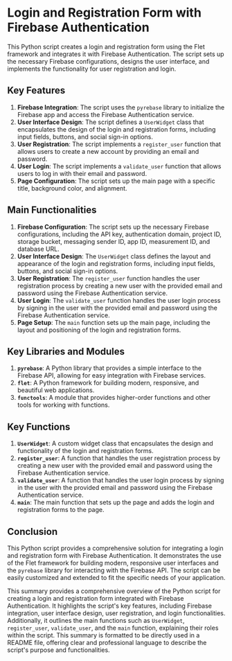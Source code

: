 # Login and Registration Form with Firebase Authentication

This Python script creates a login and registration form using the Flet framework and integrates it with Firebase Authentication. The script sets up the necessary Firebase configurations, designs the user interface, and implements the functionality for user registration and login.

## Key Features

1. **Firebase Integration**: The script uses the `pyrebase` library to initialize the Firebase app and access the Firebase Authentication service.
2. **User Interface Design**: The script defines a `UserWidget` class that encapsulates the design of the login and registration forms, including input fields, buttons, and social sign-in options.
3. **User Registration**: The script implements a `register_user` function that allows users to create a new account by providing an email and password.
4. **User Login**: The script implements a `validate_user` function that allows users to log in with their email and password.
5. **Page Configuration**: The script sets up the main page with a specific title, background color, and alignment.

## Main Functionalities

1. **Firebase Configuration**: The script sets up the necessary Firebase configurations, including the API key, authentication domain, project ID, storage bucket, messaging sender ID, app ID, measurement ID, and database URL.
2. **User Interface Design**: The `UserWidget` class defines the layout and appearance of the login and registration forms, including input fields, buttons, and social sign-in options.
3. **User Registration**: The `register_user` function handles the user registration process by creating a new user with the provided email and password using the Firebase Authentication service.
4. **User Login**: The `validate_user` function handles the user login process by signing in the user with the provided email and password using the Firebase Authentication service.
5. **Page Setup**: The `main` function sets up the main page, including the layout and positioning of the login and registration forms.

## Key Libraries and Modules

1. **`pyrebase`**: A Python library that provides a simple interface to the Firebase API, allowing for easy integration with Firebase services.
2. **`flet`**: A Python framework for building modern, responsive, and beautiful web applications.
3. **`functools`**: A module that provides higher-order functions and other tools for working with functions.

## Key Functions

1. **`UserWidget`**: A custom widget class that encapsulates the design and functionality of the login and registration forms.
2. **`register_user`**: A function that handles the user registration process by creating a new user with the provided email and password using the Firebase Authentication service.
3. **`validate_user`**: A function that handles the user login process by signing in the user with the provided email and password using the Firebase Authentication service.
4. **`main`**: The main function that sets up the page and adds the login and registration forms to the page.

## Conclusion

This Python script provides a comprehensive solution for integrating a login and registration form with Firebase Authentication. It demonstrates the use of the Flet framework for building modern, responsive user interfaces and the `pyrebase` library for interacting with the Firebase API. The script can be easily customized and extended to fit the specific needs of your application.

This summary provides a comprehensive overview of the Python script for creating a login and registration form integrated with Firebase Authentication. It highlights the script's key features, including Firebase integration, user interface design, user registration, and login functionalities. Additionally, it outlines the main functions such as `UserWidget`, `register_user`, `validate_user`, and the `main` function, explaining their roles within the script. This summary is formatted to be directly used in a README file, offering clear and professional language to describe the script's purpose and functionalities.
